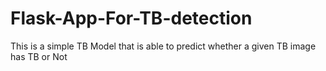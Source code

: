# Flask-App-For-TB-detection
This is a simple TB Model that is able to predict whether a given TB image has TB or Not
